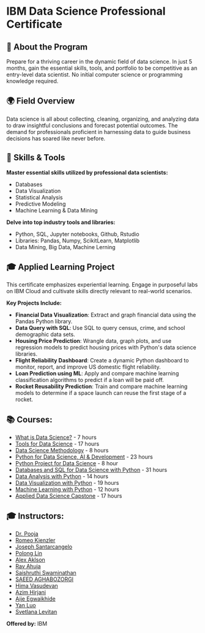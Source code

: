 # IBM Data Science Professional Certificate

## 📘 About the Program

Prepare for a thriving career in the dynamic field of data science. In just 5 months, gain the essential skills, tools, and portfolio to be competitive as an entry-level data scientist. No initial computer science or programming knowledge required.

## 🌍 Field Overview

Data science is all about collecting, cleaning, organizing, and analyzing data to draw insightful conclusions and forecast potential outcomes. The demand for professionals proficient in harnessing data to guide business decisions has soared like never before.

## 🔧 Skills & Tools

**Master essential skills utilized by professional data scientists:**
- Databases
- Data Visualization
- Statistical Analysis
- Predictive Modeling
- Machine Learning & Data Mining

**Delve into top industry tools and libraries:**
- Python, SQL, Jupyter notebooks, Github, Rstudio
- Libraries: Pandas, Numpy, ScikitLearn, Matplotlib
- Data Mining, Big Data, Machine Lerning

## 🎓 Applied Learning Project

This certificate emphasizes experiential learning. Engage in purposeful labs on IBM Cloud and cultivate skills directly relevant to real-world scenarios.

**Key Projects Include:**
- **Financial Data Visualization**: Extract and graph financial data using the Pandas Python library.
- **Data Query with SQL**: Use SQL to query census, crime, and school demographic data sets.
- **Housing Price Prediction**: Wrangle data, graph plots, and use regression models to predict housing prices with Python's data science libraries.
- **Flight Reliability Dashboard**: Create a dynamic Python dashboard to monitor, report, and improve US domestic flight reliability.
- **Loan Prediction using ML**: Apply and compare machine learning classification algorithms to predict if a loan will be paid off.
- **Rocket Reusability Prediction**: Train and compare machine learning models to determine if a space launch can reuse the first stage of a rocket.


## 📚 Courses:

- [What is Data Science?](#) - 7 hours 
- [Tools for Data Science](#) - 17 hours 
- [Data Science Methodology](#) - 8 hours 
- [Python for Data Science, AI & Development](#) - 23 hours
- [Python Project for Data Science](#) - 8 hour
- [Databases and SQL for Data Science with Python](#) - 31 hours
- [Data Analysis with Python](#) - 14 hours
- [Data Visualization with Python](#) - 19 hours
- [Machine Learning with Python](#) - 12 hours
- [Applied Data Science Capstone](#) - 17 hours
  
## 🎓 Instructors:

- [Dr. Pooja](#) 
- [Romeo Kienzler](#) 
- [Joseph Santarcangelo](#)
- [Polong Lin](#)
- [Alex Aklson](#)
- [Rav Ahuja](#)
- [Saishruthi Swaminathan](#)
- [SAEED AGHABOZORGI](#)
- [Hima Vasudevan](#)
- [Azim Hirjani](#)
- [Aije Egwaikhide](#)
- [Yan Luo](#)
- [Svetlana Levitan](#)

**Offered by:** IBM

